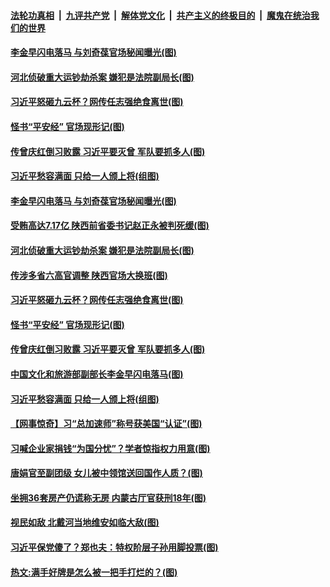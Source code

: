####  [法轮功真相](../../../../basic/blob/master/README.md?t=07312231) &nbsp;|&nbsp; [九评共产党](../../../../9ping.md/blob/master/README.md?t=07312231) &nbsp;|&nbsp; [解体党文化](../../../../jtdwh.md/blob/master/README.md?t=07312231)  &nbsp;|&nbsp; [共产主义的终极目的](../../../../gczydzjmd.md/blob/master/README.md?t=07312231) &nbsp;|&nbsp; [魔鬼在统治我们的世界](../../../../mgztzwmdsj.md/blob/master/README.md?t=07312231) 

#### [李金早闪电落马 与刘奇葆官场秘闻曝光(图)](../pages/p2/941422.md?t=07312231) 

#### [河北侦破重大运钞劫杀案 嫌犯是法院副局长(图)](../pages/p2/941400.md?t=07312231) 

#### [习近平怒砸九云杯？网传任志强绝食离世(图)](../pages/p2/941333.md?t=07312231) 

#### [怪书“平安经” 官场现形记(图)](../pages/p2/941327.md?t=07312231) 

#### [传曾庆红倒习败露 习近平要灭曾 军队要抓多人(图)](../pages/p2/941344.md?t=07312231) 

#### [习近平愁容满面 只给一人颁上将(组图)](../pages/p2/941292.md?t=07312231) 

#### [李金早闪电落马 与刘奇葆官场秘闻曝光(图)](../pages/p2/941422.md?t=07312231) 

#### [受贿高达7.17亿 陕西前省委书记赵正永被判死缓(图)](../pages/p2/941426.md?t=07312231) 

#### [河北侦破重大运钞劫杀案 嫌犯是法院副局长(图)](../pages/p2/941400.md?t=07312231) 

#### [传涉多省六高官调整 陕西官场大换班(图)](../pages/p2/941396.md?t=07312231) 

#### [习近平怒砸九云杯？网传任志强绝食离世(图)](../pages/p2/941333.md?t=07312231) 

#### [怪书“平安经” 官场现形记(图)](../pages/p2/941327.md?t=07312231) 

#### [传曾庆红倒习败露 习近平要灭曾 军队要抓多人(图)](../pages/p2/941344.md?t=07312231) 


#### [中国文化和旅游部副部长李金早闪电落马(图)](../pages/p2/941296.md?t=07312231) 

#### [习近平愁容满面 只给一人颁上将(组图)](../pages/p2/941292.md?t=07312231) 


#### [【网事惊奇】习“总加速师”称号获美国“认证”(图)](../pages/p2/941235.md?t=07312231) 

#### [习喊企业家捐钱“为国分忧”？学者惊指权力用意(图)](../pages/p2/941234.md?t=07312231) 

#### [唐娟官至副团级 女儿被中领馆送回国作人质？(图)](../pages/p2/941229.md?t=07312231) 

#### [坐拥36套房产仍谎称无房 内蒙古厅官获刑18年(图)](../pages/p2/941200.md?t=07312231) 

#### [视民如敌 北戴河当地维安如临大敌(图)](../pages/p2/941213.md?t=07312231) 


#### [习近平保党傻了？郑也夫：特权阶层子孙用脚投票(图)](../pages/p2/941151.md?t=07312231) 

#### [热文:满手好牌是怎么被一把手打烂的？(图)](../pages/p2/941161.md?t=07312231) 


